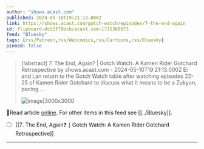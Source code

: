 ```yaml
---
author: "shows.acast.com"
published: 2024-05-10T19:21:13.000Z
link: https://shows.acast.com/gotch-watch/episodes/7-the-end-again
id: flipboard-dcd2f79bcb/acast.com-1715368873
feed: "Bluesky"
tags: [rss/Patreon,rss/Webcomics,rss/Cartoons,rss/Bluesky]
pinned: false
---
```

> [!abstract] 7. The End, Again? | Gotch Watch: A Kamen Rider Gotchard Retrospective by shows.acast.com - 2024-05-10T19:21:13.000Z
> Ei and Lan return to the Gotch Watch table after watching episodes 22-25 of Kamen Rider Gotchard to discuss what it means to be a Zukyun, pacing …
>
> ![image|3000x3000](https://assets.pippa.io/shows/6508bc9c8298b50011be9c3a/1715136430111-2f740ed3275af5c981bf96a2c5118c90.jpeg)

🔗Read article [online](https://shows.acast.com/gotch-watch/episodes/7-the-end-again). For other items in this feed see [[../Bluesky]].

- [ ] [[7․ The End, Again❓ ∣ Gotch Watch꞉ A Kamen Rider Gotchard Retrospective]]
- - -

